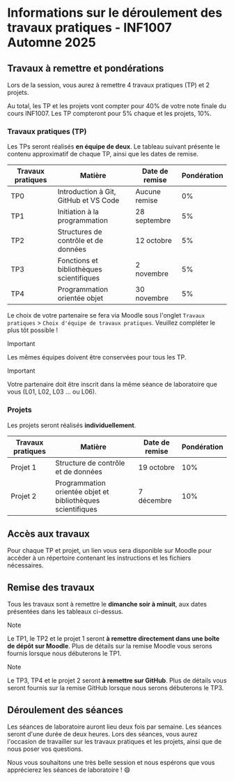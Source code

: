 # Informations sur le déroulement des travaux pratiques - INF1007 Automne 2025

## Travaux à remettre et pondérations 
Lors de la session, vous aurez à remettre 4 travaux pratiques (TP) et 2 projets. 

Au total, les TP et les projets vont compter pour 40% de votre note finale du cours INF1007. Les TP compteront pour 5% chaque et les projets, 10%. 

### Travaux pratiques (TP)

Les TPs seront réalisés **en équipe de deux**. Le tableau suivant présente le contenu approximatif de chaque TP, ainsi que les dates de remise.

| Travaux pratiques  | Matière                                  |   Date de remise       |   Pondération    |
| ------------------ | ---------------------------------------- |----------------------- | -----------------|
| TP0                | Introduction à Git, GitHub et VS Code    |   Aucune remise        |       0%         |
| TP1                | Initiation à la programmation            |   28 septembre         |       5%         |  
| TP2                | Structures de contrôle et de données     |   12 octobre           |       5%         |
| TP3                | Fonctions et bibliothèques scientifiques |   2 novembre           |       5%         |
| TP4                | Programmation orientée objet             |   30 novembre          |       5%         |

Le choix de votre partenaire se fera via Moodle sous l'onglet `Travaux pratiques` > `Choix d'équipe de travaux pratiques`. Veuillez compléter le plus tôt possible ! 

> [!Important]
> Les mêmes équipes doivent être conservées pour tous les TP. 

> [!Important]
> Votre partenaire doit être inscrit dans la même séance de laboratoire que vous (L01, L02, L03 ... ou L06).

### Projets

Les projets seront réalisés **individuellement**. 

| Travaux pratiques  | Matière                                  |   Date de remise       |   Pondération    |
| ------------------ | ---------------------------------------- |----------------------- | -----------------|
| Projet 1           | Structure de contrôle et de données               |   19 octobre       |       10%        |
| Projet 2           | Programmation orientée objet et bibliothèques scientifiques    |  7 décembre    |     10%    |     |


## Accès aux travaux 

Pour chaque TP et projet, un lien vous sera disponible sur Moodle pour accéder à un répertoire contenant les instructions et les fichiers nécessaires. 

## Remise des travaux

Tous les travaux sont à remettre le **dimanche soir à minuit**, aux dates présentées dans les tableaux ci-dessus. 

> [!Note]
> Le TP1, le TP2 et le projet 1 seront **à remettre directement dans une boîte de dépôt sur Moodle**. Plus de détails sur la remise Moodle vous serons fournis lorsque nous débuterons le TP1.

> [!Note]
> Le TP3, TP4 et le projet 2 seront **à remettre sur GitHub**. Plus de détails vous seront fournis sur la remise GitHub lorsque nous serons débuterons le TP3. 

## Déroulement des séances

Les séances de laboratoire auront lieu deux fois par semaine. Les séances seront d'une durée de deux heures. Lors des séances, vous aurez l'occasion de travailler sur les travaux pratiques et les projets, ainsi que de nous poser vos questions. 

Nous vous souhaitons une très belle session et nous espérons que vous apprécierez les séances de laboratoire ! :smile: 
